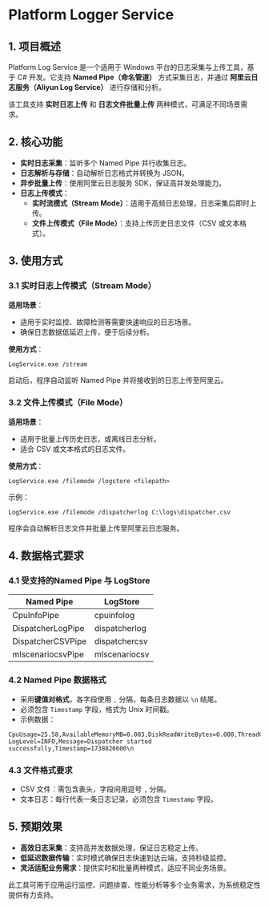 # Platform Logger Service

## 1. 项目概述

Platform Log Service 是一个适用于 Windows 平台的日志采集与上传工具，基于 C# 开发。它支持 **Named Pipe（命名管道）** 方式采集日志，并通过 **阿里云日志服务（Aliyun Log Service）** 进行存储和分析。

该工具支持 **实时日志上传** 和 **日志文件批量上传** 两种模式，可满足不同场景需求。

## 2. 核心功能

- **实时日志采集**：监听多个 Named Pipe 并行收集日志。
- **日志解析与存储**：自动解析日志格式并转换为 JSON。
- **异步批量上传**：使用阿里云日志服务 SDK，保证高并发处理能力。
- **日志上传模式**：
  - **实时流模式（Stream Mode）**：适用于高频日志处理，日志采集后即时上传。
  - **文件上传模式（File Mode）**：支持上传历史日志文件（CSV 或文本格式）。

## 3. 使用方式

### **3.1 实时日志上传模式（Stream Mode）**

**适用场景**：
- 适用于实时监控、故障检测等需要快速响应的日志场景。
- 确保日志数据低延迟上传，便于后续分析。

**使用方式**：
```plaintext
LogService.exe /stream
```
启动后，程序自动监听 Named Pipe 并将接收到的日志上传至阿里云。

### **3.2 文件上传模式（File Mode）**

**适用场景**：
- 适用于批量上传历史日志，或离线日志分析。
- 适合 CSV 或文本格式的日志文件。

**使用方式**：
```plaintext
LogService.exe /filemode /logstore <filepath>
```
示例：
```plaintext
LogService.exe /filemode /dispatcherlog C:\logs\dispatcher.csv
```
程序会自动解析日志文件并批量上传至阿里云日志服务。

## 4. 数据格式要求

### **4.1 受支持的Named Pipe 与 LogStore**

| Named Pipe              | LogStore         |
|------------------------|-----------------|
| CpuInfoPipe            | cpuinfolog      |
| DispatcherLogPipe      | dispatcherlog   |
| DispatcherCSVPipe      | dispatchercsv   |
| mlscenariocsvPipe      | mlscenariocsv   |

### **4.2 Named Pipe 数据格式**

- 采用**键值对格式**，各字段使用 `,` 分隔，每条日志数据以 `\n` 结尾。
- 必须包含 `Timestamp` 字段，格式为 Unix 时间戳。
- 示例数据：

```plaintext
CpuUsage=25.58,AvailableMemoryMB=0.003,DiskReadWriteBytes=0.000,ThreadCount=9347,Timestamp=1738826595\n
LogLevel=INFO,Message=Dispatcher started successfully,Timestamp=1738826600\n
```

### **4.3 文件格式要求**

- CSV 文件：需包含表头，字段间用逗号 `,` 分隔。
- 文本日志：每行代表一条日志记录，必须包含 `Timestamp` 字段。

## 5. 预期效果

- **高效日志采集**：支持高并发数据处理，保证日志稳定上传。
- **低延迟数据传输**：实时模式确保日志快速到达云端，支持秒级监控。
- **灵活适配业务需求**：提供实时和批量两种模式，适应不同业务场景。

此工具可用于应用运行监控、问题排查、性能分析等多个业务需求，为系统稳定性提供有力支持。


